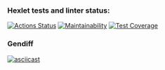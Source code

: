 ### Hexlet tests and linter status:
[![Actions Status](https://github.com/Titonatos/frontend-project-46/actions/workflows/hexlet-check.yml/badge.svg)](https://github.com/Titonatos/frontend-project-46/actions)
[![Maintainability](https://api.codeclimate.com/v1/badges/d4af36644cf8c47e487a/maintainability)](https://codeclimate.com/github/Titonatos/frontend-project-46/maintainability)
[![Test Coverage](https://api.codeclimate.com/v1/badges/d4af36644cf8c47e487a/test_coverage)](https://codeclimate.com/github/Titonatos/frontend-project-46/test_coverage)

### Gendiff
[![asciicast](https://asciinema.org/a/u02zDKs9hAJEHf4MnEpfYUFCp.svg)](https://asciinema.org/a/u02zDKs9hAJEHf4MnEpfYUFCp)